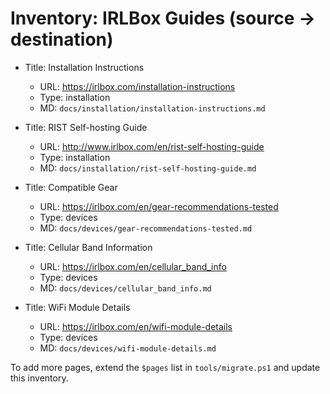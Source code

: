 # Inventory: IRLBox Guides (source → destination)

- Title: Installation Instructions
  - URL: https://irlbox.com/installation-instructions
  - Type: installation
  - MD: `docs/installation/installation-instructions.md`

- Title: RIST Self-hosting Guide
  - URL: http://www.irlbox.com/en/rist-self-hosting-guide
  - Type: installation
  - MD: `docs/installation/rist-self-hosting-guide.md`

- Title: Compatible Gear
  - URL: https://irlbox.com/en/gear-recommendations-tested
  - Type: devices
  - MD: `docs/devices/gear-recommendations-tested.md`

- Title: Cellular Band Information
  - URL: https://irlbox.com/en/cellular_band_info
  - Type: devices
  - MD: `docs/devices/cellular_band_info.md`

- Title: WiFi Module Details
  - URL: https://irlbox.com/en/wifi-module-details
  - Type: devices
  - MD: `docs/devices/wifi-module-details.md`

To add more pages, extend the `$pages` list in `tools/migrate.ps1` and update this inventory.
